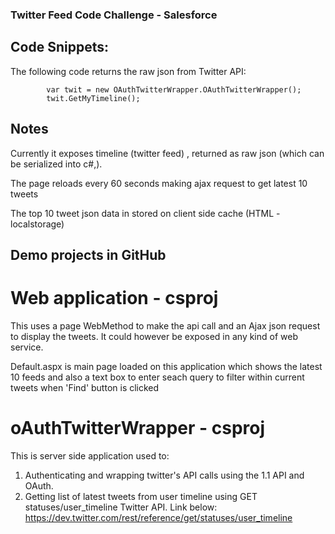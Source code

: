 ### Twitter Feed Code Challenge - Salesforce

## Code Snippets:

The following code returns the raw json from Twitter API:

            var twit = new OAuthTwitterWrapper.OAuthTwitterWrapper();
            twit.GetMyTimeline();


## Notes
Currently it exposes timeline (twitter feed) , returned as raw json (which can be serialized into c#,).

The page reloads every 60 seconds making ajax request to get latest 10 tweets

The top 10 tweet json data in stored on client side cache (HTML - localstorage)

## Demo projects in GitHub

# Web application - csproj
This uses a page WebMethod to make the api call and an Ajax json request to display the tweets.
It could however be exposed in any kind of web service.

Default.aspx is main page loaded on this application which shows the latest 10 feeds and also a text box to enter seach query to filter within current tweets when 'Find' button is clicked

# oAuthTwitterWrapper - csproj
This is server side application used to:

1. Authenticating and wrapping twitter's API calls using the 1.1 API and OAuth.
2. Getting list of latest tweets from user timeline using GET statuses/user_timeline Twitter API. Link below:
            https://dev.twitter.com/rest/reference/get/statuses/user_timeline

